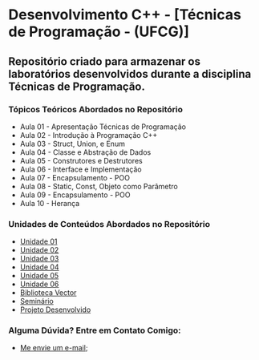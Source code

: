 # Desenvolvimento C++ - [Técnicas de Programação - (UFCG)]
## Repositório criado para armazenar os laboratórios desenvolvidos durante a disciplina Técnicas de Programação.

### Tópicos Teóricos Abordados no Repositório

- Aula 01 - Apresentação Técnicas de Programação
- Aula 02 - Introdução à Programação C++
- Aula 03 - Struct, Union, e Enum
- Aula 04 - Classe e Abstração de Dados
- Aula 05 - Construtores e Destrutores
- Aula 06 - Interface e Implementação
- Aula 07 - Encapsulamento - POO
- Aula 08 - Static, Const, Objeto como Parâmetro
- Aula 09 - Encapsulamento - POO
- Aula 10 - Herança

### Unidades de Conteúdos Abordados no Repositório

- [Unidade 01](https://github.com/Alyssonmach/programas-cpp/tree/master/Unidade%2001)
- [Unidade 02](https://github.com/Alyssonmach/programas-cpp/tree/master/Unidade%2002)
- [Unidade 03](https://github.com/Alyssonmach/programas-cpp/tree/master/Unidade%2003)
- [Unidade 04](https://github.com/Alyssonmach/programas-cpp/tree/master/Unidade%2004)
- [Unidade 05](https://github.com/Alyssonmach/programas-cpp/tree/master/Unidade%2005)
- [Unidade 06](https://github.com/Alyssonmach/programas-cpp/tree/master/Unidade%2006)
- [Biblioteca Vector](https://github.com/Alyssonmach/programas-cpp/tree/master/Biblioteca%20Vector)
- [Seminário](https://github.com/Alyssonmach/chaves-de-classificacao)
- [Projeto Desenvolvido](https://github.com/Alyssonmach/controle-estoque-vendas)

### Alguma Dúvida? Entre em Contato Comigo:
- [Me envie um e-mail](mailto:alysson.barbosa@ee.ufcg.edu.br);
